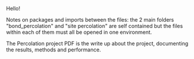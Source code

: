 Hello!

Notes on packages and imports between the files: the 2 main folders "bond_percolation" and "site percolation" are self contained but the files within each of them must all be opened in one environment.

The Percolation project PDF is the write up about the project, documenting the results, methods and performance.
